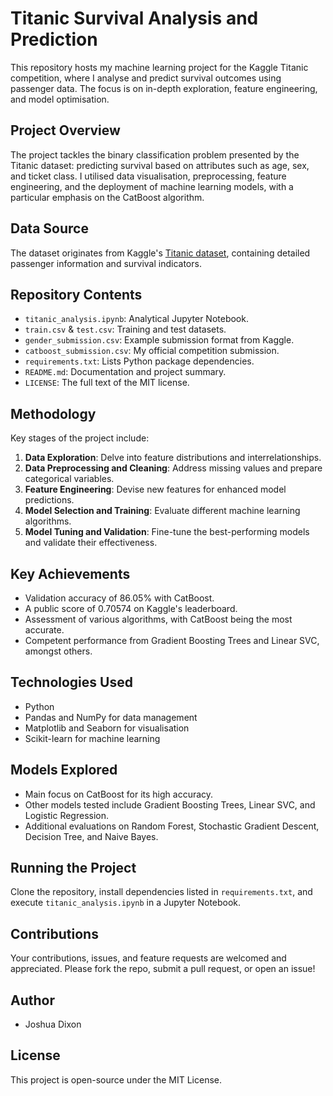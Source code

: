 # Titanic Survival Analysis and Prediction
This repository hosts my machine learning project for the Kaggle Titanic competition, where I analyse and predict survival outcomes using passenger data. The focus is on in-depth exploration, feature engineering, and model optimisation.

## Project Overview
The project tackles the binary classification problem presented by the Titanic dataset: predicting survival based on attributes such as age, sex, and ticket class. I utilised data visualisation, preprocessing, feature engineering, and the deployment of machine learning models, with a particular emphasis on the CatBoost algorithm.

## Data Source
The dataset originates from Kaggle's [Titanic dataset](https://www.kaggle.com/c/titanic/data), containing detailed passenger information and survival indicators.

## Repository Contents
- `titanic_analysis.ipynb`: Analytical Jupyter Notebook.
- `train.csv` & `test.csv`: Training and test datasets.
- `gender_submission.csv`: Example submission format from Kaggle.
- `catboost_submission.csv`: My official competition submission.
- `requirements.txt`: Lists Python package dependencies.
- `README.md`: Documentation and project summary.
- `LICENSE`: The full text of the MIT license.

## Methodology
Key stages of the project include:
1. **Data Exploration**: Delve into feature distributions and interrelationships.
2. **Data Preprocessing and Cleaning**: Address missing values and prepare categorical variables.
3. **Feature Engineering**: Devise new features for enhanced model predictions.
4. **Model Selection and Training**: Evaluate different machine learning algorithms.
5. **Model Tuning and Validation**: Fine-tune the best-performing models and validate their effectiveness.

## Key Achievements
- Validation accuracy of 86.05% with CatBoost.
- A public score of 0.70574 on Kaggle's leaderboard.
- Assessment of various algorithms, with CatBoost being the most accurate.
- Competent performance from Gradient Boosting Trees and Linear SVC, amongst others.

## Technologies Used
- Python
- Pandas and NumPy for data management
- Matplotlib and Seaborn for visualisation
- Scikit-learn for machine learning

## Models Explored
- Main focus on CatBoost for its high accuracy.
- Other models tested include Gradient Boosting Trees, Linear SVC, and Logistic Regression.
- Additional evaluations on Random Forest, Stochastic Gradient Descent, Decision Tree, and Naive Bayes.

## Running the Project
Clone the repository, install dependencies listed in `requirements.txt`, and execute `titanic_analysis.ipynb` in a Jupyter Notebook.

## Contributions
Your contributions, issues, and feature requests are welcomed and appreciated. Please fork the repo, submit a pull request, or open an issue!

## Author
- Joshua Dixon

## License
This project is open-source under the MIT License.
